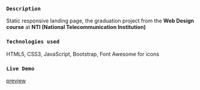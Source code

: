 ### `Description`
Static responsive landing page, the graduation project from the **Web Design course** 
at **NTI (National Telecommunication Institution)**  

### `Technologies used`
HTML5, CSS3, JavaScript, Bootstrap,
Font Awesome for icons

### `Live Demo`

[preview](https://efatsamir.github.io/bootstrap-template/)